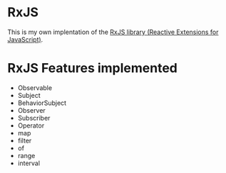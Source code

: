 # RxJS

This is my own implentation of the [RxJS library (Reactive Extensions for JavaScript)](https://github.com/ReactiveX/rxjs).

# RxJS Features implemented

* Observable
* Subject
* BehaviorSubject
* Observer
* Subscriber
* Operator
* map
* filter
* of
* range
* interval
